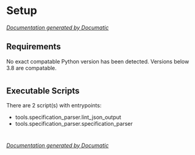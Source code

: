 # Setup

[_Documentation generated by Documatic_](https://www.documatic.com)

<!---Documatic-section-Requirements-start--->
## Requirements

No exact compatable Python version has been detected.
Versions below 3.8 are compatable.

# #
<!---Documatic-section-Requirements-end--->

<!---Documatic-section-Executable Scripts-start--->
## Executable Scripts

There are 2 script(s) with entrypoints:
* tools.specification_parser.lint_json_output
* tools.specification_parser.specification_parser

# #
<!---Documatic-section-Executable Scripts-end--->

[_Documentation generated by Documatic_](https://www.documatic.com)